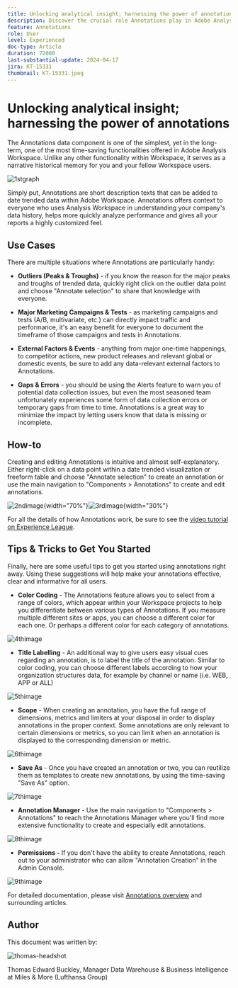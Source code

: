 ```yaml
---
title: Unlocking analytical insight; harnessing the power of annotations
description: Discover the crucial role Annotations play in Adobe Analysis Workspace and gain practical tips for maximizing their usage. Elevate your data understanding and collaboration to new heights, extracting richer analytical insights along the way.
feature: Annotations
role: User
level: Experienced
doc-type: Article
duration: 72000
last-substantial-update: 2024-04-17
jira: KT-15331
thumbnail: KT-15331.jpeg
---
```


# Unlocking analytical insight; harnessing the power of annotations

The Annotations data component is one of the simplest, yet in the long-term, one of the most time-saving functionalities offered in Adobe Analysis Workspace. Unlike any other functionality within Workspace, it serves as a narrative historical memory for you and your fellow Workspace users. 

![1stgraph](assets/1stgraph.png)

Simply put, Annotations are short description texts that can be added to date trended data within Adobe Workspace. Annotations offers context to everyone who uses Analysis Workspace in understanding your company's data history, helps more quickly analyze performance and gives all your reports a highly customized feel.

## Use Cases

There are multiple situations where Annotations are particularly handy:

- **Outliers (Peaks & Troughs)** - if you know the reason for the major peaks and troughs of trended data, quickly right click on the outlier data point and choose "Annotate selection" to share that knowledge with everyone.

- **Major Marketing Campaigns & Tests** - as marketing campaigns and tests (A/B, multivariate, etc.) can directly impact traffic and performance, it's an easy benefit for everyone to document the timeframe of those campaigns and tests in Annotations.

- **External Factors & Events** - anything from major one-time happenings, to competitor actions, new product releases and relevant global or domestic events, be sure to add any data-relevant external factors to Annotations.

- **Gaps & Errors** - you should be using the Alerts feature to warn you of potential data collection issues, but even the most seasoned team unfortunately experiences some form of data collection errors or temporary gaps from time to time. Annotations is a great way to minimize the impact by letting users know that data is missing or incomplete.

## How-to

Creating and editing Annotations is intuitive and almost self-explanatory. Either right-click on a data point within a date trended visualization or freeform table and choose "Annotate selection" to create an annotation or use the main navigation to "Components > Annotations" to create and edit annotations.

![2ndimage](assets/2ndimage.png){width="70%"}![3rdimage](assets/3rdimage.png){width="30%"}


For all the details of how Annotations work, be sure to see the [video tutorial on Experience League](https://experienceleague.adobe.com/en/docs/analytics-learn/tutorials/analysis-workspace/navigating-workspace-projects/annotations-in-analysis-workspace).

## Tips & Tricks to Get You Started

Finally, here are some useful tips to get you started using annotations right away.  Using these suggestions will help make your annotations effective, clear and informative for all users.

- **Color Coding** - The Annotations feature allows you to select from a range of colors, which appear within your Workspace projects to help you differentiate between various types of Annotations. If you measure multiple different sites or apps, you can choose a different color for each one. Or perhaps a different color for each category of annotations.

![4thimage](assets/4thimage.png)

- **Title Labelling** - An additional way to give users easy visual cues regarding an annotation, is to label the title of the annotation. Similar to color coding, you can choose different labels according to how your organization structures data, for example by channel or name (i.e. WEB, APP or ALL)

![5thimage](assets/5thimage.png)

- **Scope** - When creating an annotation, you have the full range of dimensions, metrics and limiters at your disposal in order to display annotations in the proper context. Some annotations are only relevant to certain dimensions or metrics, so you can limit when an annotation is displayed to the corresponding dimension or metric.

 ![6thimage](assets/6thimage.png)

- **Save As** - Once you have created an annotation or two, you can reutilize them as templates to create new annotations, by using the time-saving "Save As" option.

![7thimage](assets/7thimage.png)

- **Annotation Manager** - Use the main navigation to "Components > Annotations" to reach the Annotations Manager where you'll find more extensive functionality to create and especially edit annotations.

![8thimage](assets/8thimage.png)


- **Permissions -** If you don't have the ability to create Annotations, reach out to your administrator who can allow "Annotation Creation" in the Admin Console.

![9thimage](assets/9thimage.png)

For detailed documentation, please visit [Annotations overview](https://experienceleague.adobe.com/en/docs/analytics/analyze/analysis-workspace/components/annotations/overview) and surrounding articles.

## Author

This document was written by:

![thomas-headshot](assets/thomas-headshot.png)

Thomas Edward Buckley, Manager Data Warehouse & Business Intelligence at Miles & More (Lufthansa Group)
